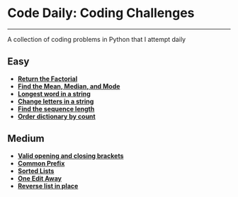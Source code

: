 # **Code Daily: Coding Challenges**
---
A collection of coding problems in Python that I attempt daily

## **Easy**

*  **[Return the Factorial](/Python/factorial.py)**
*  **[Find the Mean, Median, and Mode](/Python/mean_median_mode.py)**
*  **[Longest word in a string](/Python/largest_word.py)**
*  **[Change letters in a string](/Python/change_letters.py)**
*  **[Find the sequence length](/Python/sequence_length.py)**
*  **[Order dictionary by count](/Python/dictionary_count.py)**


## **Medium**

*  **[Valid opening and closing brackets](/Python/valid_parathesis.py)**
*  **[Common Prefix](/Python/common_prefix.py)**
*  **[Sorted Lists](/Python/sort_lists.py)**
*  **[One Edit Away](/Python/one_edit.py)**
*  **[Reverse list in place](/Python/reverse_inplace.py)**